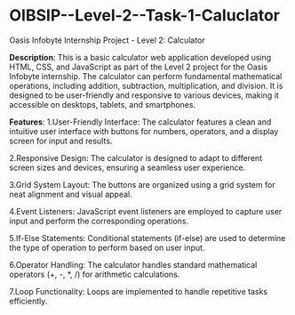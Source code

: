 # OIBSIP--Level-2--Task-1-Caluclator
Oasis Infobyte Internship Project - Level 2: Calculator

**Description**:
This is a basic calculator web application developed using HTML, CSS, and JavaScript as part of the Level 2 project for the Oasis Infobyte internship. The calculator can perform fundamental mathematical operations, including addition, subtraction, multiplication, and division. It is designed to be user-friendly and responsive to various devices, making it accessible on desktops, tablets, and smartphones.

**Features**:
1.User-Friendly Interface: The calculator features a clean and intuitive user interface with buttons for numbers, operators, and a display screen for input and results.

2.Responsive Design: The calculator is designed to adapt to different screen sizes and devices, ensuring a seamless user experience.

3.Grid System Layout: The buttons are organized using a grid system for neat alignment and visual appeal.

4.Event Listeners: JavaScript event listeners are employed to capture user input and perform the corresponding operations.

5.If-Else Statements: Conditional statements (if-else) are used to determine the type of operation to perform based on user input.

6.Operator Handling: The calculator handles standard mathematical operators (+, -, *, /) for arithmetic calculations.

7.Loop Functionality: Loops are implemented to handle repetitive tasks efficiently.




 
